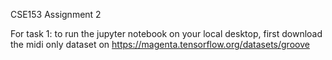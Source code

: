 CSE153 Assignment 2

For task 1:
to run the jupyter notebook on your local desktop, first download the midi only dataset on https://magenta.tensorflow.org/datasets/groove
